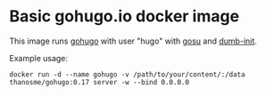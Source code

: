 # Basic gohugo.io docker image

This image runs [gohugo](http://gohugo.io) with user "hugo" with  [gosu](https://github.com/tianon/gosu) and [dumb-init](https://github.com/Yelp/dumb-init).

Example usage:

```
docker run -d --name gohugo -v /path/to/your/content/:/data thanosme/gohugo:0.17 server -w --bind 0.0.0.0
```

